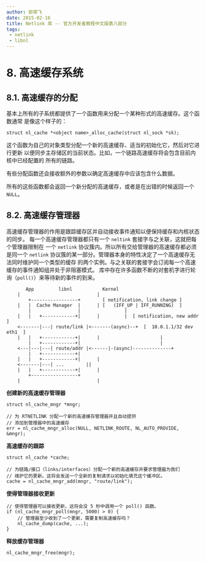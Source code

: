 ```yaml
---
author: 郭荣飞
date: 2015-02-16
title: Netlink 库 -- 官方开发者教程中文版第八部分
tags:
 - netlink
 - libnl
---
```


<H1 id = "cache_system">8. 高速缓存系统</H1>

<H2 id = "alloc_cache">8.1. 高速缓存的分配</H2>

基本上所有的子系统都提供了一个函数用来分配一个某种形式的高速缓存。这个函数通常
是像这个样子的：

	struct nl_cache *<object name>_alloc_cache(struct nl_sock *sk);

这个函数为自己的对象类型分配一个新的高速缓存、适当的初始化它，然后对它进行更新
以便同步主存储区的当前状态。比如，一个链路高速缓存将会包含目前内核中已经配置的
所有的链路。

有些分配函数还会接收额外的参数以确定高速缓存中应该包含什么数据。

所有的这些函数都会返回一个新分配的高速缓存，或者是在出错的时候返回一个 `NULL`。

<!--more-->

<H2 id = "cache_manager">8.2. 高速缓存管理器</H2>

高速缓存管理器的作用是跟踪缓存区并自动接收事件通知以便保持缓存和内核状态的同步。
每一个高速缓存管理器都只有一个 `neltink` 套接字与之关联，这就把每个管理器限制在
一个 `netlink` 协议簇内。所以所有交给管理器的高速缓存都必须是同一个 `netlink`
协议簇的某一部分。管理器本身的特性决定了一个高速缓存无法同时维护同一个类型的缓存
的两个实例。与之关联的套接字会订阅每一个高速缓存的事件通知组并处于非阻塞模式。
库中存在许多函数不断的对套机字进行轮询（`poll()`）来等待新的事件的到来。

	       App         libnl           Kernel
		|                            |
		    +-----------------+        [ notification, link change ]
		|   |  Cache Manager  |      | [   (IFF_UP | IFF_RUNNING)  ]
		    |                 |                |
		|   |   +------------+|      |         |  [ notification, new addr ]
	    <-------|---| route/link |<-------(async)--+  [  10.0.1.1/32 dev eth1  ]
		|   |   +------------+|      |                      |
		    |   +------------+|                             |
	    <---|---|---| route/addr |<------|-(async)--------------+
		    |   +------------+|
		|   |   +------------+|      |
	    <-------|---| ...        ||
		|   |   +------------+|      |
		    +-----------------+
		|                            |


**创建新的高速缓存管理器**

	struct nl_cache_mngr *mngr;

	// 为 RTNETLINK 分配一个新的高速缓存管理器并且自动提供
	// 添加到管理器中的高速缓存
	err = nl_cache_mngr_alloc(NULL, NETLINK_ROUTE, NL_AUTO_PROVIDE, &mngr);

**高速缓存的跟踪**

	struct nl_cache *cache;

	// 为链路/接口（links/interfaces）分配一个新的高速缓存并要求管理器为我们
	// 维护它的更新。这将会发送一个全新的复制请求以初始化填充这个缓冲区。
	cache = nl_cache_mngr_add(mngr, "route/link");

**使得管理器接收更新**

	// 使得管理器可以接收更新，这将会没 5 秒中调用一个 poll() 函数。
	if (nl_cache_mngr_poll(mngr, 5000) > 0) {
		// 管理器至少收到了一个更新，需要复制高速缓存吗？
		nl_cache_dump(cache, ...);
	}

**释放缓存管理器**

	nl_cache_mngr_free(mngr);

